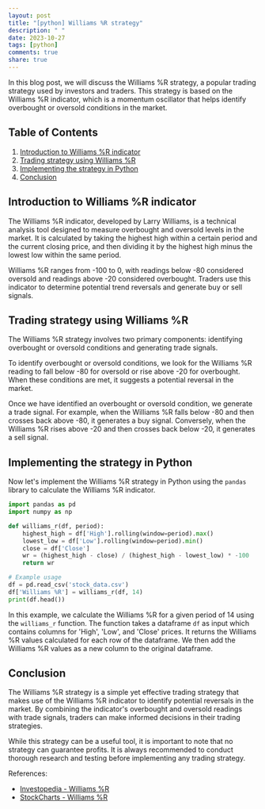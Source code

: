 ```yaml
---
layout: post
title: "[python] Williams %R strategy"
description: " "
date: 2023-10-27
tags: [python]
comments: true
share: true
---
```


In this blog post, we will discuss the Williams %R strategy, a popular trading strategy used by investors and traders. This strategy is based on the Williams %R indicator, which is a momentum oscillator that helps identify overbought or oversold conditions in the market.

## Table of Contents
1. [Introduction to Williams %R indicator](#introduction)
2. [Trading strategy using Williams %R](#trading-strategy)
3. [Implementing the strategy in Python](#python-implementation)
4. [Conclusion](#conclusion)

## Introduction to Williams %R indicator<a name="introduction"></a>

The Williams %R indicator, developed by Larry Williams, is a technical analysis tool designed to measure overbought and oversold levels in the market. It is calculated by taking the highest high within a certain period and the current closing price, and then dividing it by the highest high minus the lowest low within the same period.

Williams %R ranges from -100 to 0, with readings below -80 considered oversold and readings above -20 considered overbought. Traders use this indicator to determine potential trend reversals and generate buy or sell signals.

## Trading strategy using Williams %R<a name="trading-strategy"></a>

The Williams %R strategy involves two primary components: identifying overbought or oversold conditions and generating trade signals.

To identify overbought or oversold conditions, we look for the Williams %R reading to fall below -80 for oversold or rise above -20 for overbought. When these conditions are met, it suggests a potential reversal in the market.

Once we have identified an overbought or oversold condition, we generate a trade signal. For example, when the Williams %R falls below -80 and then crosses back above -80, it generates a buy signal. Conversely, when the Williams %R rises above -20 and then crosses back below -20, it generates a sell signal.

## Implementing the strategy in Python<a name="python-implementation"></a>

Now let's implement the Williams %R strategy in Python using the `pandas` library to calculate the Williams %R indicator.

```python
import pandas as pd
import numpy as np

def williams_r(df, period):
    highest_high = df['High'].rolling(window=period).max()
    lowest_low = df['Low'].rolling(window=period).min()
    close = df['Close']
    wr = (highest_high - close) / (highest_high - lowest_low) * -100
    return wr

# Example usage
df = pd.read_csv('stock_data.csv')
df['Williams %R'] = williams_r(df, 14)
print(df.head())
```

In this example, we calculate the Williams %R for a given period of 14 using the `williams_r` function. The function takes a dataframe `df` as input which contains columns for 'High', 'Low', and 'Close' prices. It returns the Williams %R values calculated for each row of the dataframe. We then add the Williams %R values as a new column to the original dataframe.

## Conclusion<a name="conclusion"></a>

The Williams %R strategy is a simple yet effective trading strategy that makes use of the Williams %R indicator to identify potential reversals in the market. By combining the indicator's overbought and oversold readings with trade signals, traders can make informed decisions in their trading strategies.

While this strategy can be a useful tool, it is important to note that no strategy can guarantee profits. It is always recommended to conduct thorough research and testing before implementing any trading strategy.

References:
- [Investopedia - Williams %R](https://www.investopedia.com/terms/w/williamsr.asp)
- [StockCharts - Williams %R](https://school.stockcharts.com/doku.php?id=technical_indicators:williams_r)